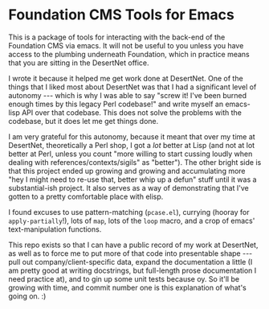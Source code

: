 
Foundation CMS Tools for Emacs
==============================

This is a package of tools for interacting with the back-end of the Foundation
CMS via emacs. It will not be useful to you unless you have access to the
plumbing underneath Foundation, which in practice means that you are sitting in
the DesertNet office.

I wrote it because it helped me get work done at DesertNet. One of the things
that I liked most about DesertNet was that I had a significant level of
autonomy --- which is why I was able to say "screw it! I've been burned enough
times by this legacy Perl codebase!" and write myself an emacs-lisp API over
that codebase. This does not solve the problems with the codebase, but it does
let me get things done.

I am very grateful for this autonomy, because it meant that over my time at
DesertNet, theoretically a Perl shop, I got a *lot* better at Lisp (and not at
lot better at Perl, unless you count "more willing to start cussing loudly when
dealing with references/contexts/sigils" as "better"). The other bright side is
that this project ended up growing and growing and accumulating more "hey I
might need to re-use that, better whip up a defun" stuff until it was a
substantial-ish project. It also serves as a way of demonstrating that I've
gotten to a pretty comfortable place with elisp.

I found excuses to use pattern-matching (`pcase.el`), currying (hooray for
`apply-partially`!), lots of `map`, lots of the `loop` macro, and a crop of
emacs' text-manipulation functions.

This repo exists so that I can have a public record of my work at DesertNet, as
well as to force me to put more of that code into presentable shape --- pull
out company/client-specific data, expand the documentation a little (I am
pretty good at writing docstrings, but full-length prose documentation I need
practice at), and to gin up some unit tests because oy. So it'll be growing
with time, and commit number one is this explanation of what's going on. :)

